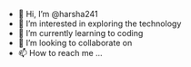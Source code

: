 - 👋 Hi, I’m @harsha241
- 👀 I’m interested in exploring the technology 
- 🌱 I’m currently learning to coding
- 💞️ I’m looking to collaborate on 
- 📫 How to reach me ...

<!---
harsha241/harsha241 is a ✨ special ✨ repository because its `README.md` (this file) appears on your GitHub profile.
You can click the Preview link to take a look at your changes.
--->
